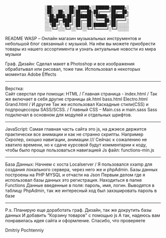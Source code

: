 
                      ░██╗░░░░░░░██╗░█████╗░░██████╗██████╗░
                      ░██║░░██╗░░██║██╔══██╗██╔════╝██╔══██╗   
                      ░╚██╗████╗██╔╝███████║╚█████╗░██████╔╝
                      ░░████╔═████║░██╔══██║░╚═══██╗██╔═══╝░
                      ░░╚██╔╝░╚██╔╝░██║░░██║██████╔╝██║░░░░░
                      ░░░╚═╝░░░╚═╝░░╚═╝░░╚═╝╚═════╝░╚═╝░░░░░


README
WASP –  Онлайн магазин музыкальных инструментов и небольшой блог связанный с музыкой.
На нём вы можете приобрести товары из нашего ассортимента и узнать актуальные новости из мира музыки

Граф. Дизайн:
Сделал макет в Photoshop и все изображения обрабатывал или рисовал, тоже там.
Использовал в некоторых моментах Adobe Effects
________________________________________________________________________________________

Верстка:  
Сайт сверстал при помощи: HTML  / Главная страница - index.html 
                                                                / Так же включает в себя другие страницы ak.html
                                                                                                                                                 bass.html
                                                                                                                                                 Electro.html
                                                                                                                                                 Grand.html   / И другие
Так же использовал Каскадные стили(CSS) и подпроцессоры SASS/SCSS. /  Главный CSS – Main.css и main.sass
Sass подключал в основном для модулей и отдельных шрифтов. 
________________________________________________________________________________________

JavaScript:
Самая главная часть сайта это js, на джэесе держится практически все анимации и как не странно скрипты. Например Скролер, окошко навигации, анимации /// Сейчас к сожалению не хватило времени, но к сдаче курсовой будут комментарии к коду, чтобы было проще пользоваться навигацией
Js файл: functions-min.js
________________________________________________________________________________________

База Данных: 
Начнем с хоста Localserver / Я пользовался xxamp для создания локального сервера, через него же и phpAdmin.  Базы данных построены на PHP MYSQL и отчасти на Json
Первым делом где я использовал базы данных это регистрация. Находиться в папке Functions 
Данные введенные в поля: пароль, имя, логин. Выводятся в таблицу PhpAdmin, так же интересный ход был захэшировать пароль в базе

_______________________________________________________________________________________

P.s. Планирую еще доработать граф. Дизайн, так же докрутить базы данных
И добавить “Корзину товаров” с помощью js
А так, надеюсь вам понравилась идея сайта и оформление.
Спасибо, что проверяете


Dmitriy Pochtenniy 



